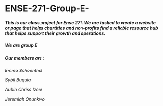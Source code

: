 # ENSE-271-Group-E-
##### This is our class project for Ense 271. We are tasked to create a website or page that helps chartities and non-profits find a reliable resource hub that helps support their growth and operations. 

##### We are group E

##### Our members are : 

*Emma Schoenthal*

*Sybil Buquia*

*Aubin Chriss Izere*

*Jeremiah Onunkwo*
